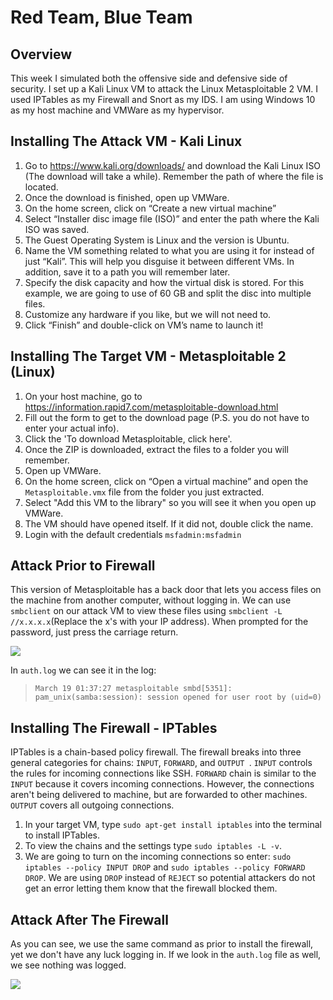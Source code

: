 # Red Team, Blue Team

## Overview

This week I simulated both the offensive side and defensive side of security. I set up a Kali Linux VM to attack the Linux Metasploitable 2 VM. I used IPTables as my Firewall and Snort as my IDS. I am using Windows 10 as my host machine and VMWare as my hypervisor.

## Installing The Attack VM - Kali Linux

1. Go to https://www.kali.org/downloads/ and download the Kali Linux ISO (The download will take a while). Remember the path of where the file is located.
2. Once the download is finished, open up VMWare.
3. On the home screen, click on “Create a new virtual machine”
4. Select “Installer disc image file (ISO)” and enter the path where the Kali ISO was saved.
5. The Guest Operating System is Linux and the version is Ubuntu.
6. Name the VM something related to what you are using it for instead of just “Kali”. This will help you disguise it between different VMs. In addition, save it to a path you will remember later.
7. Specify the disk capacity and how the virtual disk is stored. For this example, we are going to use of 60 GB and split the disc into multiple files.
8. Customize any hardware if you like, but we will not need to.
9. Click “Finish” and double-click on VM’s name to launch it!

## Installing The Target VM - Metasploitable 2 (Linux)
1. On your host machine, go to https://information.rapid7.com/metasploitable-download.html
2. Fill out the form to get to the download page (P.S. you do not have to enter your actual info).
3. Click the 'To download Metasploitable, click here'.
4. Once the ZIP is downloaded, extract the files to a folder you will remember.
5. Open up VMWare.
6. On the home screen, click on “Open a virtual machine” and open the ```Metasploitable.vmx``` file from the folder you just extracted.
7. Select "Add this VM to the library" so you will see it when you open up VMWare.
8. The VM should have opened itself. If it did not, double click the name.
9. Login with the default credentials ```msfadmin:msfadmin```

## Attack Prior to Firewall
This version of Metasploitable has a back door that lets you access files on the machine from another computer, without logging in. We can use ```smbclient``` on our attack VM to view these files using ```smbclient -L //x.x.x.x```(Replace the x's with your IP address). When prompted for the password, just press the carriage return.

![](https://media.giphy.com/media/TDMcJOZg6sHqKb149d/giphy.gif)

In ```auth.log``` we can see it in the log: 
>```March 19 01:37:27 metasploitable smbd[5351]: pam_unix(samba:session): session opened for user root by (uid=0)```

## Installing The Firewall - IPTables
IPTables is a chain-based policy firewall. The firewall breaks into three general categories for chains: ```INPUT```, ```FORWARD```, and ```OUTPUT ```. ```INPUT``` controls the rules for incoming connections like SSH. ```FORWARD``` chain is similar to the ```INPUT``` because it covers incoming connections. However, the connections aren't being delivered to machine, but are forwarded to other machines. ```OUTPUT``` covers all outgoing connections.
1. In your target VM, type ```sudo apt-get install iptables``` into the terminal to install IPTables.
2. To view the chains and the settings type ```sudo iptables -L -v```.
3. We are going to turn on the incoming connections so enter: ```sudo iptables --policy INPUT DROP``` and ```sudo iptables --policy FORWARD DROP```. We are using ```DROP``` instead of ```REJECT``` so potential attackers do not get an error letting them know that the firewall blocked them.

## Attack After The Firewall
As you can see, we use the same command as prior to install the firewall, yet we don't have any luck logging in. If we look in the ```auth.log``` file as well, we see nothing was logged.

![](https://media.giphy.com/media/6weYhJmcwLtUGa9Dzz/giphy.gif)

